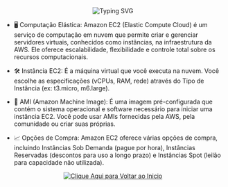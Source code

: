 <div align="center">
  <img src="https://readme-typing-svg.herokuapp.com?color=FFB6C1&size=40&center=true&vCenter=true&width=600&lines=✨+Amazon+EC2+✨&repeat=true" alt="Typing SVG" />
</div>

- 🖥️ Computação Elástica: Amazon EC2 (Elastic Compute Cloud) é um serviço de computação em nuvem que permite criar e gerenciar servidores virtuais, conhecidos como instâncias, na infraestrutura da AWS. Ele oferece escalabilidade, flexibilidade e controle total sobre os recursos computacionais.

- 🛠️ Instância EC2: É a máquina virtual que você executa na nuvem. Você escolhe as especificações (vCPUs, RAM, rede) através do Tipo de Instância (ex: t3.micro, m6.large).

- 📸 AMI (Amazon Machine Image): É uma imagem pré-configurada que contém o sistema operacional e software necessário para iniciar uma instância EC2. Você pode usar AMIs fornecidas pela AWS, pela comunidade ou criar suas próprias.

- 📈 Opções de Compra: Amazon EC2 oferece várias opções de compra, incluindo Instâncias Sob Demanda (pague por hora), Instâncias Reservadas (descontos para uso a longo prazo) e Instâncias Spot (leilão para capacidade não utilizada).

<p align="center">
  <a href="https://github.com/samiramedeiros/Santander-Code-Girls-25/blob/main/Modules/Inicio.md">
    <img src="https://readme-typing-svg.herokuapp.com?color=FFB6C1&size=30&center=true&vCenter=true&width=600&lines=✨+Clique+Aqui+para+Voltar+ao+Inicio+✨&repeat=true" alt="Clique Aqui para Voltar ao Inicio" />
  </a>
</p>
